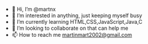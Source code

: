 - 👋 Hi, I’m @martnx
- 👀 I’m interested in anything, just keeping myself busy
- 🌱 I’m currently learning HTML,CSS,JavaScript,Java,C
- 💞️ I’m looking to collaborate on that can help me
- 📫 How to reach me martinmart2002@gmail.com

<!---
martnx/martnx is a ✨ special ✨ repository because its `README.md` (this file) appears on your GitHub profile.
You can click the Preview link to take a look at your changes.
--->
